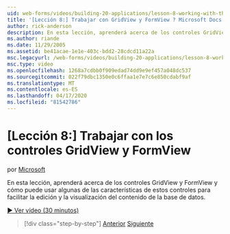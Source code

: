 ```yaml
---
uid: web-forms/videos/building-20-applications/lesson-8-working-with-the-gridview-and-formview
title: '[Lección 8:] Trabajar con GridView y FormView ? Microsoft Docs'
author: rick-anderson
description: En esta lección, aprenderá acerca de los controles GridView y FormView y cómo puede utilizar algunas de las características de estos controles para hacer que la edición y displa...
ms.author: riande
ms.date: 11/29/2005
ms.assetid: be41acae-1e1e-403c-bdd2-28cdcd11a22a
msc.legacyurl: /web-forms/videos/building-20-applications/lesson-8-working-with-the-gridview-and-formview
msc.type: video
ms.openlocfilehash: 1268a7cdbb0f909edad74dd9e9ef457a048dc537
ms.sourcegitcommit: 022f79dbc1350e0c6ffaa1e7e7c6e850cdabf9af
ms.translationtype: MT
ms.contentlocale: es-ES
ms.lasthandoff: 04/17/2020
ms.locfileid: "81542786"
---
```

# <a name="lesson-8-working-with-the-gridview-and-formview"></a>[Lección 8:] Trabajar con los controles GridView y FormView

por [Microsoft](https://github.com/microsoft)

En esta lección, aprenderá acerca de los controles GridView y FormView y cómo puede usar algunas de las características de estos controles para facilitar la edición y la visualización del contenido de la base de datos.

[&#9654; Ver vídeo (30 minutos)](https://channel9.msdn.com/Blogs/ASP-NET-Site-Videos/lesson-8-working-with-the-gridview-and-formview)

> [!div class="step-by-step"]
> [Anterior](lesson-7-databinding-to-user-interface-controls.md)
> [Siguiente](watch-aspnet-development-in-action.md)
